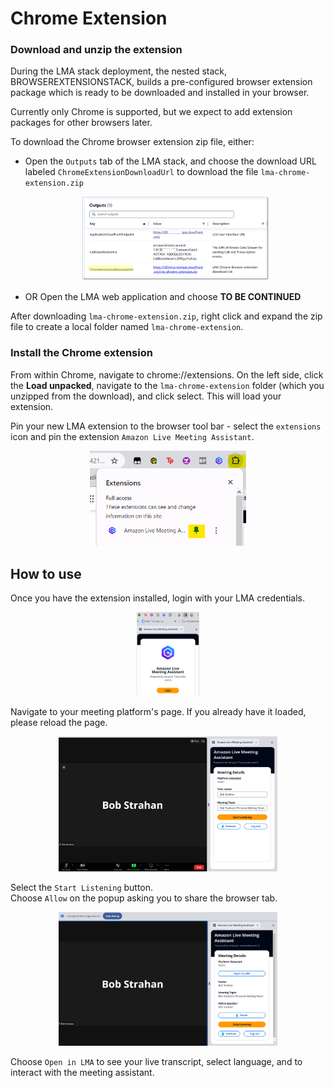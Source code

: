 # Chrome Extension

### Download and unzip the extension

During the LMA stack deployment, the nested stack, BROWSEREXTENSIONSTACK, builds a pre-configured browser extension package which is ready to be downloaded and installed in your browser.

Currently only Chrome is supported, but we expect to add extension packages for other browsers later.

To download the Chrome browser extension zip file, either:
- Open the `Outputs` tab of the LMA stack, and choose the download URL labeled `ChromeExtensionDownloadUrl` to download the file `lma-chrome-extension.zip`

  <p align="center"><img src="../images/lma-cf-extension-download.png" alt="Download from Stack Outputs" width="300"/></p>


- OR Open the LMA web application and choose **TO BE CONTINUED**

After downloading `lma-chrome-extension.zip`, right click and expand the zip file to create a local folder named `lma-chrome-extension`.

### Install the Chrome extension

From within Chrome, navigate to chrome://extensions.  On the left side, click the **Load unpacked**, navigate to the `lma-chrome-extension` folder (which you unzipped from the download), and click select.  This will load your extension.

Pin your new LMA extension to the browser tool bar - select the `extensions` icon and pin the extension `Amazon Live Meeting Assistant`.

   <p align="center"><img src="../images/lma-pin-chrome-extension.png" alt="Pin the Chrome Extension" width="250"/></p>

## How to use

Once you have the extension installed, login with your LMA credentials.
  
   <p align="center"><img src="../images/lma-browser-extension-login.png" alt="Browser Extension Login" width="100"/></p>
  
Navigate to your meeting platform's page. If you already have it loaded, please reload the page. 

   <p align="center"><img src="../images/lma-browser-extension-start.png" alt="Browser Extension Start" width="350"/></p>
  
Select the `Start Listening` button.  
Choose `Allow` on the popup asking you to share the browser tab.
  
   <p align="center"><img src="../images/lma-browser-extension-listening.png" alt="Browser Extension Listening" width="350"/></p>

Choose `Open in LMA` to see your live transcript, select language, and to interact with the meeting assistant.

